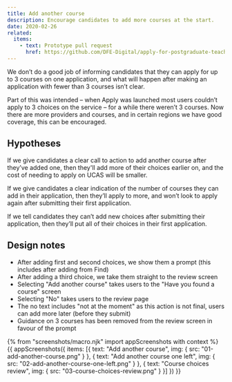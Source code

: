 ```yaml
---
title: Add another course
description: Encourage candidates to add more courses at the start.
date: 2020-02-26
related:
  items:
    - text: Prototype pull request
      href: https://github.com/DFE-Digital/apply-for-postgraduate-teacher-training-prototype/pull/351
---
```


We don’t do a good job of informing candidates that they can apply for up to 3 courses on one application, and what will happen after making an application with fewer than 3 courses isn’t clear.

Part of this was intended – when Apply was launched most users couldn’t apply to 3 choices on the service – for a while there weren’t 3 courses. Now there are more providers and courses, and in certain regions we have good coverage, this can be encouraged.

## Hypotheses

If we give candidates a clear call to action to add another course after they’ve added one, then they'll add more of their choices earlier on, and the cost of needing to apply on UCAS will be smaller.

If we give candidates a clear indication of the number of courses they can add in their application, then they’ll apply to more, and won’t look to apply again after submitting their first application.

If we tell candidates they can’t add new choices after submitting their application, then they’ll put all of their choices in their first application.

## Design notes

* After adding first and second choices, we show them a prompt (this includes after adding from Find)
* After adding a third choice, we take them straight to the review screen
* Selecting "Add another course" takes users to the "Have you found a course" screen
* Selecting "No" takes users to the review page
* The no text includes "not at the moment" as this action is not final, users can add more later (before they submit)
* Guidance on 3 courses has been removed from the review screen in favour of the prompt

{% from "screenshots/macro.njk" import appScreenshots with context %}
{{ appScreenshots({
  items: [{
    text: "Add another course",
    img: { src: "01-add-another-course.png" }
  }, {
    text: "Add another course one left",
    img: { src: "02-add-another-course-one-left.png" }
  }, {
    text: "Course choices review",
    img: { src: "03-course-choices-review.png" }
  }]
}) }}
